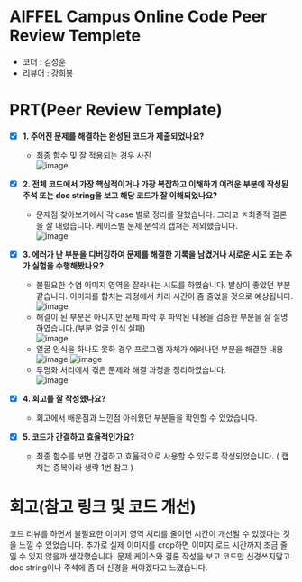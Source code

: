 # AIFFEL Campus Online Code Peer Review Templete
- 코더 : 김성훈
- 리뷰어 : 강희봉


# PRT(Peer Review Template)
- [X]  **1. 주어진 문제를 해결하는 완성된 코드가 제출되었나요?**
    - 최종 함수 및 잘 적용되는 경우 사진   
![image](https://github.com/user-attachments/assets/432756b6-87be-4fda-b3e1-50f7953a9073)

    
- [X]  **2. 전체 코드에서 가장 핵심적이거나 가장 복잡하고 이해하기 어려운 부분에 작성된 
주석 또는 doc string을 보고 해당 코드가 잘 이해되었나요?**
    - 문제점 찾아보기에서 각 case 별로 정리를 잘했습니다. 그리고 ㅈ최종적 결론을 잘 내렸습니다.
      케이스별 문제 분석의 캡쳐는 제외했습니다.   
![image](https://github.com/user-attachments/assets/f3842d2e-a9d3-49ec-8264-b86b128703a6)


- [X]  **3. 에러가 난 부분을 디버깅하여 문제를 해결한 기록을 남겼거나
새로운 시도 또는 추가 실험을 수행해봤나요?**
    - 불필요한 수염 이미지 영역을 잘라내는 시도를 하였습니다. 발상이 좋았던 부분 같습니다. 이미지를 합치는 과정에서 처리 시간이 좀 줄었을 것으로 예상됩니다.   
![image](https://github.com/user-attachments/assets/cc32dcbc-ab56-47af-bd11-033de68f7ab5)
    - 해결이 된 부분은 아니지만 문제 파악 후 파악된 내용을 검증한 부분을 잘 설명하였습니다.(부분 얼굴 인식 실패)   
![image](https://github.com/user-attachments/assets/5ddd7a99-e93c-4cbf-b18e-cfe86251ce0f)
    - 얼굴 인식을 하나도 못하 경우 프로그램 자체가 에러나던 부분을 해결한 내용   
![image](https://github.com/user-attachments/assets/6866e2fa-38b5-490f-b4ab-e3f4dd35cdd1)
![image](https://github.com/user-attachments/assets/6e6a3a0a-eaf5-4a5b-ba6c-de43db2c91ba)
    - 투명화 처리에서 겪은 문제와 해결 과정을 정리하였습니다.   
![image](https://github.com/user-attachments/assets/45aea432-7213-4726-8529-a9baebc6b354)

- [X]  **4. 회고를 잘 작성했나요?**
    - 회고에서 배운점과 느낀점 아쉬웠던 부분들을 확인할 수 있었습니다.
        
- [x]  **5. 코드가 간결하고 효율적인가요?**
    - 최종 함수를 보면 간결하고 효율적으로 사용할 수 있도록 작성되었습니다. ( 캡쳐는 중복이라 생략 1번 참고 )


# 회고(참고 링크 및 코드 개선)

코드 리뷰를 하면서 불필요한 이미지 영역 처리를 줄이면 시간이 개선될 수 있겠다는 것을 느낄 수 있었습니다. 추가로 실제 이미지를 crop하면 이미지 로드 시간까지 조금 줄일 수 있지 않을까 생각했습니다.
문제 케이스와 결론 작성을 보고  코드만 신경쓰지말고 doc string이나 주석에 좀 더 신경을 써야겠다고 느꼈습니다.
